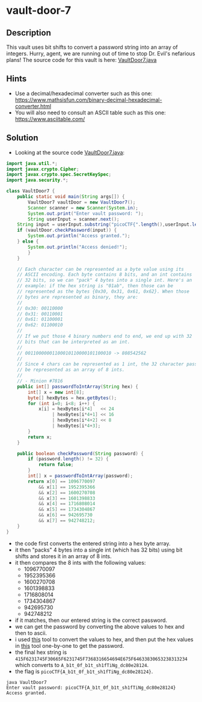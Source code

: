 # vault-door-7
## Description
This vault uses bit shifts to convert a password string into an array of integers. Hurry, agent, we are running out of time to stop Dr. Evil's nefarious plans! The source code for this vault is here: [VaultDoor7.java](./VaultDoor7.java)
## Hints
- Use a decimal/hexadecimal converter such as this one: https://www.mathsisfun.com/binary-decimal-hexadecimal-converter.html
- You will also need to consult an ASCII table such as this one: https://www.asciitable.com/
## Solution
- Looking at the source code [VaultDoor7.java](./VaultDoor7.java):
```java
import java.util.*;
import javax.crypto.Cipher;
import javax.crypto.spec.SecretKeySpec;
import java.security.*;

class VaultDoor7 {
    public static void main(String args[]) {
        VaultDoor7 vaultDoor = new VaultDoor7();
        Scanner scanner = new Scanner(System.in);
        System.out.print("Enter vault password: ");
        String userInput = scanner.next();
	String input = userInput.substring("picoCTF{".length(),userInput.length()-1);
	if (vaultDoor.checkPassword(input)) {
	    System.out.println("Access granted.");
	} else {
	    System.out.println("Access denied!");
        }
    }

    // Each character can be represented as a byte value using its
    // ASCII encoding. Each byte contains 8 bits, and an int contains
    // 32 bits, so we can "pack" 4 bytes into a single int. Here's an
    // example: if the hex string is "01ab", then those can be
    // represented as the bytes {0x30, 0x31, 0x61, 0x62}. When those
    // bytes are represented as binary, they are:
    //
    // 0x30: 00110000
    // 0x31: 00110001
    // 0x61: 01100001
    // 0x62: 01100010
    //
    // If we put those 4 binary numbers end to end, we end up with 32
    // bits that can be interpreted as an int.
    //
    // 00110000001100010110000101100010 -> 808542562
    //
    // Since 4 chars can be represented as 1 int, the 32 character password can
    // be represented as an array of 8 ints.
    //
    // - Minion #7816
    public int[] passwordToIntArray(String hex) {
        int[] x = new int[8];
        byte[] hexBytes = hex.getBytes();
        for (int i=0; i<8; i++) {
            x[i] = hexBytes[i*4]   << 24
                 | hexBytes[i*4+1] << 16
                 | hexBytes[i*4+2] << 8
                 | hexBytes[i*4+3];
        }
        return x;
    }

    public boolean checkPassword(String password) {
        if (password.length() != 32) {
            return false;
        }
        int[] x = passwordToIntArray(password);
        return x[0] == 1096770097
            && x[1] == 1952395366
            && x[2] == 1600270708
            && x[3] == 1601398833
            && x[4] == 1716808014
            && x[5] == 1734304867
            && x[6] == 942695730
            && x[7] == 942748212;
    }
}
```
- the code first converts the entered string into a hex byte array.
- it then "packs" 4 bytes into a single int (which has 32 bits) using bit shifts and stores it in an array of 8 ints.
- it then compares the 8 ints with the following values:
  - 1096770097
  - 1952395366
  - 1600270708
  - 1601398833
  - 1716808014
  - 1734304867
  - 942695730
  - 942748212
- if it matches, then our entered string is the correct password.
- we can get the password by converting the above values to hex and then to ascii.
- i used [this](https://www.mathsisfun.com/binary-decimal-hexadecimal-converter.html) tool to convert the values to hex, and then put the hex values in [this](https://www.rapidtables.com/convert/number/hex-to-ascii.html) tool one-by-one to get the password.
- the final hex string is `415F6231745F30665F6231745F7368316654694E675F64633830653238313234` which converts to `A_b1t_0f_b1t_sh1fTiNg_dc80e28124`.
- the flag is `picoCTF{A_b1t_0f_b1t_sh1fTiNg_dc80e28124}`.
```
java VaultDoor7
Enter vault password: picoCTF{A_b1t_0f_b1t_sh1fTiNg_dc80e28124}
Access granted.
```